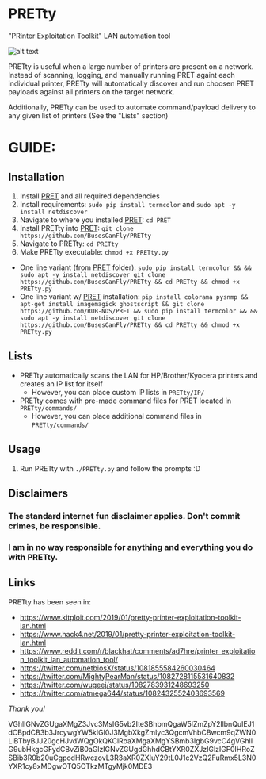 # PRETty
"PRinter Exploitation Toolkit" LAN automation tool

![alt text](https://github.com/BusesCanFly/PRETty/blob/master/screenshot.png "Who doesn't love ASCII art?")

PRETty is useful when a large number of printers are present on a network. Instead of scanning, logging, and manually running PRET againt each individual printer, PRETty will automatically discover and run choosen PRET payloads against all printers on the target network.

Additionally, PRETty can be used to automate command/payload delivery to any given list of printers (See the "Lists" section)

# GUIDE:

## Installation
1. Install [PRET](https://github.com/RUB-NDS/PRET) and all required dependencies
2. Install requirements: `sudo pip install termcolor` and `sudo apt -y install netdiscover`
3. Navigate to where you installed [PRET](https://github.com/RUB-NDS/PRET): `cd PRET`
4. Install PRETty into [PRET](https://github.com/RUB-NDS/PRET): `git clone https://github.com/BusesCanFly/PRETty`
5. Navigate to PRETty: `cd PRETty`
6. Make PRETty executable: `chmod +x PRETty.py`
* One line variant (from [PRET](https://github.com/RUB-NDS/PRET) folder): `sudo pip install termcolor && && sudo apt -y install netdiscover git clone https://github.com/BusesCanFly/PRETty && cd PRETty && chmod +x PRETty.py`
* One line variant w/ [PRET](https://github.com/RUB-NDS/PRET) installation: `pip install colorama pysnmp && apt-get install imagemagick ghostscript && git clone https://github.com/RUB-NDS/PRET && sudo pip install termcolor && && sudo apt -y install netdiscover git clone https://github.com/BusesCanFly/PRETty && cd PRETty && chmod +x PRETty.py`

## Lists
* PRETty automatically scans the LAN for HP/Brother/Kyocera printers and creates an IP list for itself
	* However, you can place custom IP lists in `PRETty/IP/`
* PRETty comes with pre-made command files for PRET located in `PRETty/commands/`
	* However, you can place additional command files in `PRETty/commands/`
	
## Usage
1. Run PRETty with `./PRETty.py` and follow the prompts :D

## Disclaimers
### The standard internet fun disclaimer applies. Don't commit crimes, be responsible. 
### I am in no way responsible for anything and everything you do with PRETty.

## Links
PRETty has been seen in:
* https://www.kitploit.com/2019/01/pretty-printer-exploitation-toolkit-lan.html
* https://www.hack4.net/2019/01/pretty-printer-exploitation-toolkit-lan.html
* https://www.reddit.com/r/blackhat/comments/ad7hre/printer_exploitation_toolkit_lan_automation_tool/
* https://twitter.com/netbiosX/status/1081855584260030464
* https://twitter.com/MightyPearMan/status/1082728115531640832
* https://twitter.com/wugeej/status/1082783931248693250
* https://twitter.com/atmega644/status/1082432552403693569

_Thank you!_

VGhlIGNvZGUgaXMgZ3Jvc3MsIG5vb2IteSBhbmQgaW5lZmZpY2llbnQuIEJ1dCBpdCB3b3JrcywgYW5kIGl0J3MgbXkgZmlyc3QgcmVhbCBwcm9qZWN0LiBTbyBJJ20gcHJvdWQgOkQKClRoaXMgaXMgYSBmb3IgbG9vcC4gVGhlIG9ubHkgcGFydCBvZiB0aGlzIGNvZGUgdGhhdCBtYXR0ZXJzIGlzIGF0IHRoZSBib3R0b20uCgpodHRwczovL3R3aXR0ZXIuY29tL0J1c2VzQ2FuRmx5L3N0YXR1cy8xMDgwOTQ5OTkzMTgyMjk0MDE3
